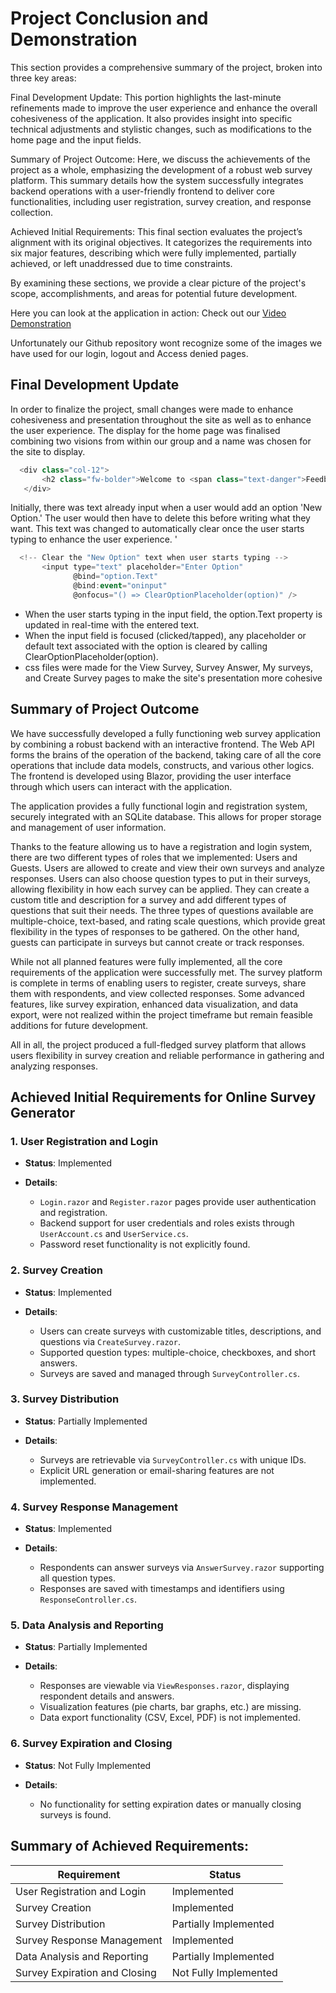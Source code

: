 # Project Conclusion and Demonstration

This section provides a comprehensive summary of the project, broken into three key areas:

Final Development Update: This portion highlights the last-minute refinements made to improve the user experience and enhance the overall cohesiveness of the application. It also provides insight into specific technical adjustments and stylistic changes, such as modifications to the home page and the input fields.

Summary of Project Outcome: Here, we discuss the achievements of the project as a whole, emphasizing the development of a robust web survey platform. This summary details how the system successfully integrates backend operations with a user-friendly frontend to deliver core functionalities, including user registration, survey creation, and response collection.

Achieved Initial Requirements: This final section evaluates the project’s alignment with its original objectives. It categorizes the requirements into six major features, describing which were fully implemented, partially achieved, or left unaddressed due to time constraints.

By examining these sections, we provide a clear picture of the project's scope, accomplishments, and areas for potential future development.

Here you can look at the application in action: Check out our [Video Demonstration](https://youtu.be/C-qrX9fFd_A)

Unfortunately our Github repository wont recognize some of the images we have used for our login, logout and Access denied pages.

## Final Development Update

In order to finalize the project, small changes were made to enhance cohesiveness and presentation throughout the site as well as to enhance the user experience.
The display for the home page was finalised combining two visions from within our group and a name was chosen for the site to display.

```csharp
  <div class="col-12">
       <h2 class="fw-bolder">Welcome to <span class="text-danger">Feedback Fiesta</span></h2>
   </div>
```

Initially, there was text already input when a user would add an option 'New Option.' The user would then have to delete this before writing what they want.
This text was changed to automatically clear once the user starts typing to enhance the user experience. '

```csharp
  <!-- Clear the "New Option" text when user starts typing -->
       <input type="text" placeholder="Enter Option"
              @bind="option.Text"
              @bind:event="oninput"
              @onfocus="() => ClearOptionPlaceholder(option)" />

```

- When the user starts typing in the input field, the option.Text property is updated in real-time with the entered text.
- When the input field is focused (clicked/tapped), any placeholder or default text associated with the option is cleared by calling ClearOptionPlaceholder(option).
- css files were made for the View Survey, Survey Answer, My surveys, and Create Survey pages to make the site's presentation more cohesive

## Summary of Project Outcome

We have successfully developed a fully functioning web survey application by combining a robust backend with an interactive frontend. The Web API forms the brains of the operation of the backend, taking care of all the core operations that include data models, constructs, and various other logics. The frontend is developed using Blazor, providing the user interface through which users can interact with the application.

The application provides a fully functional login and registration system, securely integrated with an SQLite database. This allows for proper storage and management of user information.

Thanks to the feature allowing us to have a registration and login system, there are two different types of roles that we implemented: Users and Guests. Users are allowed to create and view their own surveys and analyze responses. Users can also choose question types to put in their surveys, allowing flexibility in how each survey can be applied. They can create a custom title and description for a survey and add different types of questions that suit their needs. The three types of questions available are multiple-choice, text-based, and rating scale questions, which provide great flexibility in the types of responses to be gathered. On the other hand, guests can participate in surveys but cannot create or track responses.

While not all planned features were fully implemented, all the core requirements of the application were successfully met. The survey platform is complete in terms of enabling users to register, create surveys, share them with respondents, and view collected responses. Some advanced features, like survey expiration, enhanced data visualization, and data export, were not realized within the project timeframe but remain feasible additions for future development.

All in all, the project produced a full-fledged survey platform that allows users flexibility in survey creation and reliable performance in gathering and analyzing responses.

## Achieved Initial Requirements for Online Survey Generator

### 1. User Registration and Login

- **Status**: Implemented
- **Details**:

  - `Login.razor` and `Register.razor` pages provide user authentication and registration.
  - Backend support for user credentials and roles exists through `UserAccount.cs` and `UserService.cs`.
  - Password reset functionality is not explicitly found.

### 2. Survey Creation

- **Status**: Implemented
- **Details**:

  - Users can create surveys with customizable titles, descriptions, and questions via `CreateSurvey.razor`.
  - Supported question types: multiple-choice, checkboxes, and short answers.
  - Surveys are saved and managed through `SurveyController.cs`.

### 3. Survey Distribution

- **Status**: Partially Implemented
- **Details**:

  - Surveys are retrievable via `SurveyController.cs` with unique IDs.
  - Explicit URL generation or email-sharing features are not implemented.

### 4. Survey Response Management

- **Status**: Implemented
- **Details**:

  - Respondents can answer surveys via `AnswerSurvey.razor` supporting all question types.
  - Responses are saved with timestamps and identifiers using `ResponseController.cs`.

### 5. Data Analysis and Reporting

- **Status**: Partially Implemented
- **Details**:

  - Responses are viewable via `ViewResponses.razor`, displaying respondent details and answers.
  - Visualization features (pie charts, bar graphs, etc.) are missing.
  - Data export functionality (CSV, Excel, PDF) is not implemented.

### 6. Survey Expiration and Closing

- **Status**: Not Fully Implemented
- **Details**:

  - No functionality for setting expiration dates or manually closing surveys is found.

## Summary of Achieved Requirements:

| Requirement                   | Status                |
| ----------------------------- | --------------------- |
| User Registration and Login   | Implemented           |
| Survey Creation               | Implemented           |
| Survey Distribution           | Partially Implemented |
| Survey Response Management    | Implemented           |
| Data Analysis and Reporting   | Partially Implemented |
| Survey Expiration and Closing | Not Fully Implemented |
